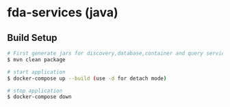 # fda-services (java)

## Build Setup

```bash
# First generate jars for discovery,database,container and query services
$ mvn clean package

# start application
$ docker-compose up --build (use -d for detach mode)

# stop application
$ docker-compose down
```